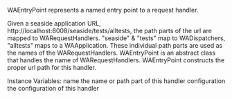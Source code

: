 WAEntryPoint represents a named entry point to a request handler.

Given a seaside application URL, http://localhost:8008/seaside/tests/alltests, the path parts of the url are mapped to WARequestHandlers. "seaside" & "tests" map to WADispatchers, "alltests" maps to a WAApplication. These individual path parts are used as the names of the WARequestHandlers. WAEntryPoint is an abstract class that handles the name of WARequestHandlers. WAEntryPoint constructs the proper url path for this handler.

Instance Variables:
	name				<String>	the name or path part of this handler
	configuration	<WAConfiguration> the configuration of this handler

